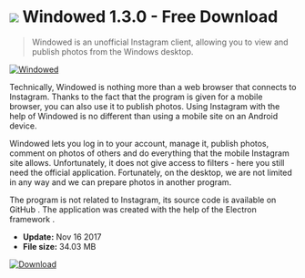 # ![](https://cdn.softexe.net/static/icon/0/windowed-10759.png) Windowed 1.3.0 - Free Download

> Windowed is an unofficial Instagram client, allowing you to view and publish photos from the Windows desktop.

[![Windowed](https:https://tse3.mm.bing.net/th?id=OIP.OaM8Y-50pqT_kw48Fp-NDQHaJA&pid=Api)](https://softexe.net/win/internet/other/windowed:pRgea.html)

Technically, Windowed is nothing more than a web browser that connects to Instagram. Thanks to the fact that the program is given for a mobile browser, you can also use it to publish photos. Using Instagram with the help of Windowed is no different than using a mobile site on an Android device. 
 
 
 Windowed lets you log in to your account, manage it, publish photos, comment on photos of others and do everything that the mobile Instagram site allows. Unfortunately, it does not give access to filters - here you still need the official application. Fortunately, on the desktop, we are not limited in any way and we can prepare photos in another program.
 
 
 The program is not related to Instagram, its source code is available on GitHub . The application was created with the help of the Electron framework .


- **Update:** Nov 16 2017
- **File size:** 34.03 MB

[![Download](https://cdn.softexe.net/static/img/download.png)](https://softexe.net/win/internet/other/windowed:pRgea.html)

